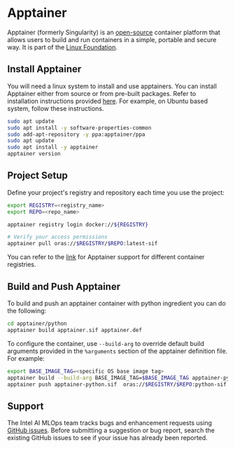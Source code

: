 # Apptainer

Apptainer (formerly Singularity) is an [open-source](https://github.com/apptainer/apptainer) container platform that allows users to build and run containers in a simple, portable and secure way. It is part of the [Linux Foundation](https://apptainer.org/news/community-announcement-20211130/).

## Install Apptainer

You will need a linux system to install and use apptainers. You can install Apptainer either from source or from pre-built packages. Refer to installation instructions provided [here](https://apptainer.org/docs/admin/main/installation.html). For example, on Ubuntu based system, follow these instructions.

```bash
sudo apt update
sudo apt install -y software-properties-common
sudo add-apt-repository -y ppa:apptainer/ppa
sudo apt update
sudo apt install -y apptainer
apptainer version
```

## Project Setup

Define your project's registry and repository each time you use the project:

```bash
export REGISTRY=<registry_name>
export REPO=<repo_name>

apptainer registry login docker://${REGISTRY}

# Verify your access permissions
apptainer pull oras://$REGISTRY/$REPO:latest-sif
```
You can refer to the [link](https://apptainer.org/docs/user/latest/docker_and_oci.html#containers-from-other-registries) for
Apptainer support for different container registries.

## Build and Push Apptainer
To build and push an apptainer container with python ingredient you can do the following:

```bash
cd apptainer/python
apptainer build apptainer.sif apptainer.def
```

To configure the container, use `--build-arg` to override default build arguments provided in the `%arguments` section of the apptainer definition file. For example:

```bash
export BASE_IMAGE_TAG=<specific OS base image tag>
apptainer build --build-arg BASE_IMAGE_TAG=$BASE_IMAGE_TAG apptainer-python.sif apptainer.def
apptainer push apptainer-python.sif  oras://$REGISTRY/$REPO:python-sif
```

## Support

The Intel AI MLOps team tracks bugs and enhancement requests using
[GitHub issues](https://github.com/intel/ai-containers/issues). Before submitting a
suggestion or bug report, search the existing GitHub issues to see if your issue has already been reported.
